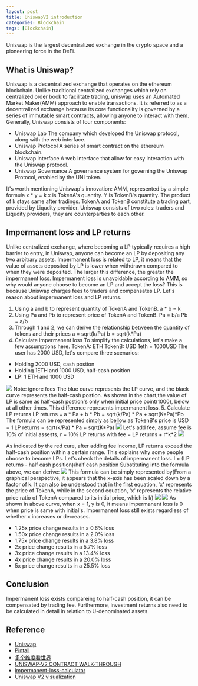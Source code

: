 ```yaml
---
layout: post
title: UniswapV2 introduction
categories: Blockchain
tags: [Blockchain]
---
```


Uniswap is the largest decentralized exchange in the crypto space and a pioneering force in the DeFi.

## What is Uniswap?
Uniswap is a decentralized exchange that operates on the ethereum blockchain. Unlike traditional centralized exchanges which rely on centralized order book to facilitate trading, uniswap uses an Automated Market Maker(AMM) approach to enable transactions. It is referred to as a decentralized exchange because its core functionality is governed by a series of immutable smart contracts, allowing anyone to interact with them.
Generally, Uniswap consists of four components:
* Uniswap Lab
The company which developed the Uniswap protocol, along with the web interface.
* Uniswap Protocol
A series of smart contract on the ethereum blockchain.
* Uniswap interface
A web interface that allow for easy interaction with the Uniswap protocol.
* Uniswap Governance
A governance system for governing the Uniswap Protocol, enabled by the UNI token.

It's worth mentioning Uniswap's innovation: AMM, represented by a simple formula
x * y = k
x is TokenA's quantity. Y is TokenB's quantity. The product of k stays same after tradings.
TokenA and TokenB constitute a trading part, provided by Liqudity provider.
Uniswap consists of two roles: traders and Liqudity providers, they are counterparties to each other.

## Impermanent loss and LP returns
Unlike centralized exchange, where becoming a LP typically requires a high barrier to entry, in Uniswap, anyone can become an LP by depositing any two arbitrary assets.
Impermanent loss is related to LP, it means that the value of assets deposited by LP is lower when withdrawn compared to when they were deposited. The larger this difference, the greater the impermanent loss. Impermanent loss is unavoidable according to AMM, so why would anyone choose to become an LP and accept the loss? This is because Uniswap charges fees to traders and compensates LP.
Let's reason about impermanent loss and LP returns.
1. Using a and b to represent quantity of TokenA and TokenB.
a * b = k
2. Using Pa and Pb to represent price of TokenA and TokenB.
Pa = b/a
Pb = a/b
3. Through 1 and 2, we can derive the relationship between the quantity of tokens and their prices
a = sqrt(k/Pa)
b = sqrt(k*Pa)
4. Calculate impermanent loss
To simplify the calculations, let's make a few assumptions here.
TokenA: ETH
TokenB: USD
1eth = 1000USD
The user has 2000 USD, let's compare three scenarios:
* Holding 2000 USD, cash postion
* Holding 1ETH and 1000 USD, half-cash position
* LP: 1 ETH and 1000 USD
<img src="{{site.baseurl}}/assets/img/univ2_1.png">
Note: ignore fees
The blue curve represents the LP curve, and the black curve represents the half-cash postion. As shown in the chart,the value of LP is same as half-cash postion's only when initial price point(1000), below at all other times. This difference represents impermanent loss.
5. Calculate LP returns
LP returns = a * Pa + b * Pb = sqrt(k/Pa) * Pa + sqrt(K*Pa)*Pb
The formula can be represented simply as bellow as TokenB's price is USD = 1
LP returns = sqrt(k/Pa) * Pa + sqrt(K*Pa)
<img src="{{site.baseurl}}/assets/img/univ2_2.png">
Let's add fee, assume fee is 10% of initial assests, r = 10%
LP returns with fee = LP returns + r*k*2
<img src="{{site.baseurl}}/assets/img/univ2_3.png">

As indicated by the red cure, after adding fee income, LP returns exceed the half-cash position within a certain range. This explains why some people choose to become LPs.
Let's check the details of impermanent loss.
I = (LP returns - half cash position)/half cash position
Substituting into the formula above, we can derive:
<img src="{{site.baseurl}}/assets/img/univ2_4.png">
This formula can be simply represented by(From a graphical perspective, it appears that the x-axis has been scaled down by a factor of k. It can also be understood that in the first equation, 'x' represents the price of TokenA, while in the second equation, 'x' represents the relative price ratio of TokenA compared to its initial price, which is k)
<img src="{{site.baseurl}}/assets/img/univ2_5.png">
<img src="{{site.baseurl}}/assets/img/univ2_6.png">
As shown in above curve, when x = 1, y is 0, it means impermanent loss is 0 when price is same with initial's. Impermanent loss still exists regardless of whether x increases or decreases.

* 1.25x price change results in a 0.6% loss
* 1.50x price change results in a 2.0% loss
* 1.75x price change results in a 3.8% loss
* 2x price change results in a 5.7% loss
* 3x price change results in a 13.4% loss
* 4x price change results in a 20.0% loss
* 5x price change results in a 25.5% loss

## Conclusion
Impermanent loss exists compareing to half-cash position, it can be compensated by trading fee. Furthermore, investment returns also need to be calculated in detail in relation to U-denominated assets.

## Reference
* [Uniswap](https://docs.uniswap.org/concepts/overview)
* [Pintail](https://pintail.medium.com/uniswap-a-good-deal-for-liquidity-providers-104c0b6816f2)
* [多个维度看世界](https://www.youtube.com/watch?v=0nrvwQRuruw&t=264s)
* [UNISWAP-V2 CONTRACT WALK-THROUGH](https://ethereum.org/en/developers/tutorials/uniswap-v2-annotated-code/#add-liquidity-flow)
* [impermanent-loss-calculator](https://dailydefi.org/tools/impermanent-loss-calculator/)
* [Uniswap V2 visualization](https://www.desmos.com/calculator/j8eppi5vvu?lang=zh-CN)